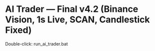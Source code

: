 # AI Trader — Final v4.2 (Binance Vision, 1s Live, SCAN, Candlestick Fixed)

Double-click: run_ai_trader.bat
